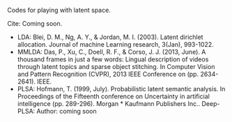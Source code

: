 Codes for playing with latent space.


Cite: Coming soon.

* LDA: Blei, D. M., Ng, A. Y., & Jordan, M. I. (2003). Latent dirichlet allocation. Journal of machine Learning research, 3(Jan), 993-1022.
* MMLDA: Das, P., Xu, C., Doell, R. F., & Corso, J. J. (2013, June). A thousand frames in just a few words: Lingual description of videos through latent topics and sparse object stitching. In Computer Vision and Pattern Recognition (CVPR), 2013 IEEE Conference on (pp. 2634-2641). IEEE.
* PLSA: Hofmann, T. (1999, July). Probabilistic latent semantic analysis. In Proceedings of the Fifteenth conference on Uncertainty in artificial intelligence (pp. 289-296). Morgan * Kaufmann Publishers Inc..
Deep-PLSA: Author: coming soon